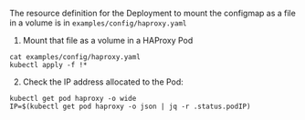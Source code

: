 The resource definition for the Deployment to mount the configmap as a file in a volume is in `examples/config/haproxy.yaml`

1. Mount that file as a volume in a HAProxy Pod

```execute
cat examples/config/haproxy.yaml
kubectl apply -f !*
```

2. Check the IP address allocated to the Pod:

```execute
kubectl get pod haproxy -o wide
IP=$(kubectl get pod haproxy -o json | jq -r .status.podIP)
```
